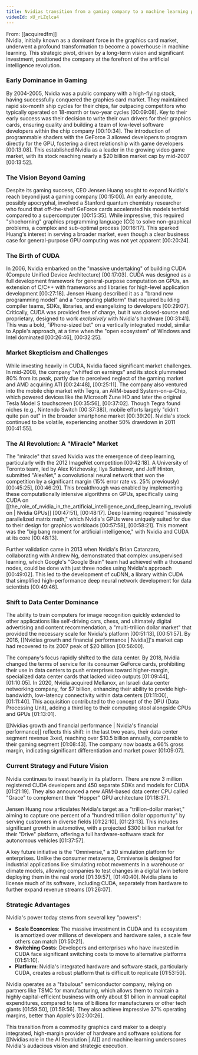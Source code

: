 ```yaml
---
title: Nvidias transition from a gaming company to a machine learning powerhouse
videoId: xU_rLZqlca4
---
```


From: [[acquiredfm]] <br/> 
Nvidia, initially known as a dominant force in the graphics card market, underwent a profound transformation to become a powerhouse in machine learning. This strategic pivot, driven by a long-term vision and significant investment, positioned the company at the forefront of the artificial intelligence revolution.

### Early Dominance in Gaming
By 2004-2005, Nvidia was a public company with a high-flying stock, having successfully conquered the graphics card market. They maintained rapid six-month ship cycles for their chips, far outpacing competitors who typically operated on 18-month or two-year cycles <a class="yt-timestamp" data-t="00:09:08">[00:09:08]</a>. Key to their early success was their decision to write their own drivers for their graphics cards, ensuring quality and building a team of low-level software developers within the chip company <a class="yt-timestamp" data-t="00:10:34">[00:10:34]</a>. The introduction of programmable shaders with the GeForce 3 allowed developers to program directly for the GPU, fostering a direct relationship with game developers <a class="yt-timestamp" data-t="00:13:08">[00:13:08]</a>. This established Nvidia as a leader in the growing video game market, with its stock reaching nearly a $20 billion market cap by mid-2007 <a class="yt-timestamp" data-t="00:13:52">[00:13:52]</a>.

### The Vision Beyond Gaming
Despite its gaming success, CEO Jensen Huang sought to expand Nvidia's reach beyond just a gaming company <a class="yt-timestamp" data-t="00:15:00">[00:15:00]</a>. An early anecdote, possibly apocryphal, involved a Stanford quantum chemistry researcher who found that off-the-shelf GeForce cards accelerated his models tenfold compared to a supercomputer <a class="yt-timestamp" data-t="00:15:35">[00:15:35]</a>. While impressive, this required "shoehorning" graphics programming language (CG) to solve non-graphical problems, a complex and sub-optimal process <a class="yt-timestamp" data-t="00:16:17">[00:16:17]</a>. This sparked Huang's interest in serving a broader market, even though a clear business case for general-purpose GPU computing was not yet apparent <a class="yt-timestamp" data-t="00:20:24">[00:20:24]</a>.

### The Birth of CUDA
In 2006, Nvidia embarked on the "massive undertaking" of building CUDA (Compute Unified Device Architecture) <a class="yt-timestamp" data-t="00:17:03">[00:17:03]</a>. CUDA was designed as a full development framework for general-purpose computation on GPUs, an extension of C/C++ with frameworks and libraries for high-level application development <a class="yt-timestamp" data-t="00:27:18">[00:27:18]</a>. Jensen Huang described it as a "brand new programming model" and a "computing platform" that required building compiler teams, SDKs, libraries, and evangelizing to developers <a class="yt-timestamp" data-t="00:29:07">[00:29:07]</a>. Critically, CUDA was provided free of charge, but it was closed-source and proprietary, designed to work *exclusively* with Nvidia's hardware <a class="yt-timestamp" data-t="00:31:41">[00:31:41]</a>. This was a bold, "iPhone-sized bet" on a vertically integrated model, similar to Apple's approach, at a time when the "open ecosystem" of Windows and Intel dominated <a class="yt-timestamp" data-t="00:26:46">[00:26:46]</a>, <a class="yt-timestamp" data-t="00:32:25">[00:32:25]</a>.

### Market Skepticism and Challenges
While investing heavily in CUDA, Nvidia faced significant market challenges. In mid-2008, the company "whiffed on earnings" and its stock plummeted 80% from its peak, partly due to perceived neglect of the gaming market and AMD acquiring ATI <a class="yt-timestamp" data-t="00:24:48">[00:24:48]</a>, <a class="yt-timestamp" data-t="00:25:11">[00:25:11]</a>. The company also ventured into the mobile chip market with Tegra, an ARM-based System-on-a-Chip, which powered devices like the Microsoft Zune HD and later the original Tesla Model S touchscreen <a class="yt-timestamp" data-t="00:35:56">[00:35:56]</a>, <a class="yt-timestamp" data-t="00:37:02">[00:37:02]</a>. Though Tegra found niches (e.g., Nintendo Switch <a class="yt-timestamp" data-t="00:37:38">[00:37:38]</a>), mobile efforts largely "didn't quite pan out" in the broader smartphone market <a class="yt-timestamp" data-t="00:39:20">[00:39:20]</a>. Nvidia's stock continued to be volatile, experiencing another 50% drawdown in 2011 <a class="yt-timestamp" data-t="00:41:55">[00:41:55]</a>.

### The AI Revolution: A "Miracle" Market
The "miracle" that saved Nvidia was the emergence of deep learning, particularly with the 2012 ImageNet competition <a class="yt-timestamp" data-t="00:42:18">[00:42:18]</a>. A University of Toronto team, led by Alex Krizhevsky, Ilya Sutskever, and Jeff Hinton, submitted "AlexNet," a convolutional neural network that won the competition by a significant margin (15% error rate vs. 25% previously) <a class="yt-timestamp" data-t="00:45:25">[00:45:25]</a>, <a class="yt-timestamp" data-t="00:46:29">[00:46:29]</a>. This breakthrough was enabled by implementing these computationally intensive algorithms on GPUs, specifically using CUDA on [[the_role_of_nvidia_in_the_artificial_intelligence_and_deep_learning_revolution | Nvidia GPUs]] <a class="yt-timestamp" data-t="00:47:51">[00:47:51]</a>, <a class="yt-timestamp" data-t="00:48:17">[00:48:17]</a>. Deep learning required "massively parallelized matrix math," which Nvidia's GPUs were uniquely suited for due to their design for graphics workloads <a class="yt-timestamp" data-t="00:57:58">[00:57:58]</a>, <a class="yt-timestamp" data-t="00:58:21">[00:58:21]</a>. This moment was the "big bang moment for artificial intelligence," with Nvidia and CUDA at its core <a class="yt-timestamp" data-t="00:48:13">[00:48:13]</a>.

Further validation came in 2013 when Nvidia's Brian Catanzaro, collaborating with Andrew Ng, demonstrated that complex unsupervised learning, which Google's "Google Brain" team had achieved with a thousand nodes, could be done with just three nodes using Nvidia's approach <a class="yt-timestamp" data-t="00:49:02">[00:49:02]</a>. This led to the development of cuDNN, a library within CUDA that simplified high-performance deep neural network development for data scientists <a class="yt-timestamp" data-t="00:49:46">[00:49:46]</a>.

### Shift to Data Center Dominance
The ability to train computers for image recognition quickly extended to other applications like self-driving cars, chess, and ultimately digital advertising and content recommendation, a "multi-trillion dollar market" that provided the necessary scale for Nvidia's platform <a class="yt-timestamp" data-t="00:51:13">[00:51:13]</a>, <a class="yt-timestamp" data-t="00:51:57">[00:51:57]</a>. By 2016, [[Nvidias growth and financial performance | Nvidia]]'s market cap had recovered to its 2007 peak of $20 billion <a class="yt-timestamp" data-t="00:56:00">[00:56:00]</a>.

The company's focus rapidly shifted to the data center. By 2018, Nvidia changed the terms of service for its consumer GeForce cards, prohibiting their use in data centers to push enterprises toward higher-margin, specialized data center cards that lacked video outputs <a class="yt-timestamp" data-t="01:09:44">[01:09:44]</a>, <a class="yt-timestamp" data-t="01:10:05">[01:10:05]</a>. In 2020, Nvidia acquired Mellanox, an Israeli data center networking company, for $7 billion, enhancing their ability to provide high-bandwidth, low-latency connectivity within data centers <a class="yt-timestamp" data-t="01:11:00">[01:11:00]</a>, <a class="yt-timestamp" data-t="01:11:40">[01:11:40]</a>. This acquisition contributed to the concept of the DPU (Data Processing Unit), adding a third leg to their computing stool alongside CPUs and GPUs <a class="yt-timestamp" data-t="01:13:01">[01:13:01]</a>.

[[Nvidias growth and financial performance | Nvidia's financial performance]] reflects this shift: in the last two years, their data center segment revenue 3xed, reaching over $10.5 billion annually, comparable to their gaming segment <a class="yt-timestamp" data-t="01:08:43">[01:08:43]</a>. The company now boasts a 66% gross margin, indicating significant differentiation and market power <a class="yt-timestamp" data-t="01:09:07">[01:09:07]</a>.

### Current Strategy and Future Vision
Nvidia continues to invest heavily in its platform. There are now 3 million registered CUDA developers and 450 separate SDKs and models for CUDA <a class="yt-timestamp" data-t="01:21:19">[01:21:19]</a>. They also announced a new ARM-based data center CPU called "Grace" to complement their "Hopper" GPU architecture <a class="yt-timestamp" data-t="01:18:37">[01:18:37]</a>.

Jensen Huang now articulates Nvidia's target as a "trillion-dollar market," aiming to capture one percent of a "hundred trillion dollar opportunity" by serving customers in diverse fields <a class="yt-timestamp" data-t="01:22:10">[01:22:10]</a>, <a class="yt-timestamp" data-t="01:23:13">[01:23:13]</a>. This includes significant growth in automotive, with a projected $300 billion market for their "Drive" platform, offering a full hardware-software stack for autonomous vehicles <a class="yt-timestamp" data-t="01:37:57">[01:37:57]</a>.

A key future initiative is the "Omniverse," a 3D simulation platform for enterprises. Unlike the consumer metaverse, Omniverse is designed for industrial applications like simulating robot movements in a warehouse or climate models, allowing companies to test changes in a digital twin before deploying them in the real world <a class="yt-timestamp" data-t="01:39:57">[01:39:57]</a>, <a class="yt-timestamp" data-t="01:40:40">[01:40:40]</a>. Nvidia plans to license much of its software, including CUDA, separately from hardware to further expand revenue streams <a class="yt-timestamp" data-t="01:26:07">[01:26:07]</a>.

### Strategic Advantages
Nvidia's power today stems from several key "powers":
*   **Scale Economies**: The massive investment in CUDA and its ecosystem is amortized over millions of developers and hardware sales, a scale few others can match <a class="yt-timestamp" data-t="01:50:21">[01:50:21]</a>.
*   **Switching Costs**: Developers and enterprises who have invested in CUDA face significant switching costs to move to alternative platforms <a class="yt-timestamp" data-t="01:51:10">[01:51:10]</a>.
*   **Platform**: Nvidia's integrated hardware and software stack, particularly CUDA, creates a robust platform that is difficult to replicate <a class="yt-timestamp" data-t="01:53:50">[01:53:50]</a>.

Nvidia operates as a "fabulous" semiconductor company, relying on partners like TSMC for manufacturing, which allows them to maintain a highly capital-efficient business with only about $1 billion in annual capital expenditures, compared to tens of billions for manufacturers or other tech giants <a class="yt-timestamp" data-t="01:59:50">[01:59:50]</a>, <a class="yt-timestamp" data-t="01:59:56">[01:59:56]</a>. They also achieve impressive 37% operating margins, better than Apple's <a class="yt-timestamp" data-t="02:00:26">[02:00:26]</a>.

This transition from a commodity graphics card maker to a deeply integrated, high-margin provider of hardware and software solutions for [[Nvidias role in the AI Revolution | AI]] and machine learning underscores Nvidia's audacious vision and strategic execution.